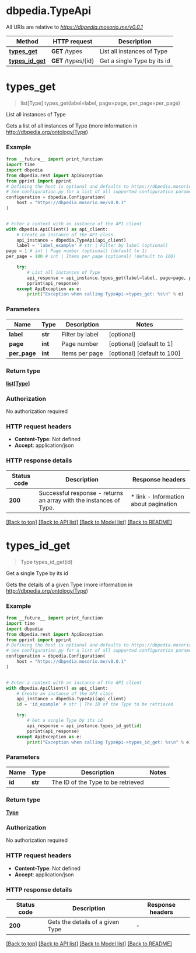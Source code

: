 # dbpedia.TypeApi

All URIs are relative to *https://dbpedia.mosorio.me/v0.0.1*

Method | HTTP request | Description
------------- | ------------- | -------------
[**types_get**](TypeApi.md#types_get) | **GET** /types | List all instances of Type
[**types_id_get**](TypeApi.md#types_id_get) | **GET** /types/{id} | Get a single Type by its id


# **types_get**
> list[Type] types_get(label=label, page=page, per_page=per_page)

List all instances of Type

Gets a list of all instances of Type (more information in http://dbpedia.org/ontology/Type)

### Example

```python
from __future__ import print_function
import time
import dbpedia
from dbpedia.rest import ApiException
from pprint import pprint
# Defining the host is optional and defaults to https://dbpedia.mosorio.me/v0.0.1
# See configuration.py for a list of all supported configuration parameters.
configuration = dbpedia.Configuration(
    host = "https://dbpedia.mosorio.me/v0.0.1"
)


# Enter a context with an instance of the API client
with dbpedia.ApiClient() as api_client:
    # Create an instance of the API class
    api_instance = dbpedia.TypeApi(api_client)
    label = 'label_example' # str | Filter by label (optional)
page = 1 # int | Page number (optional) (default to 1)
per_page = 100 # int | Items per page (optional) (default to 100)

    try:
        # List all instances of Type
        api_response = api_instance.types_get(label=label, page=page, per_page=per_page)
        pprint(api_response)
    except ApiException as e:
        print("Exception when calling TypeApi->types_get: %s\n" % e)
```

### Parameters

Name | Type | Description  | Notes
------------- | ------------- | ------------- | -------------
 **label** | **str**| Filter by label | [optional] 
 **page** | **int**| Page number | [optional] [default to 1]
 **per_page** | **int**| Items per page | [optional] [default to 100]

### Return type

[**list[Type]**](Type.md)

### Authorization

No authorization required

### HTTP request headers

 - **Content-Type**: Not defined
 - **Accept**: application/json

### HTTP response details
| Status code | Description | Response headers |
|-------------|-------------|------------------|
**200** | Successful response - returns an array with the instances of Type. |  * link - Information about pagination <br>  |

[[Back to top]](#) [[Back to API list]](../README.md#documentation-for-api-endpoints) [[Back to Model list]](../README.md#documentation-for-models) [[Back to README]](../README.md)

# **types_id_get**
> Type types_id_get(id)

Get a single Type by its id

Gets the details of a given Type (more information in http://dbpedia.org/ontology/Type)

### Example

```python
from __future__ import print_function
import time
import dbpedia
from dbpedia.rest import ApiException
from pprint import pprint
# Defining the host is optional and defaults to https://dbpedia.mosorio.me/v0.0.1
# See configuration.py for a list of all supported configuration parameters.
configuration = dbpedia.Configuration(
    host = "https://dbpedia.mosorio.me/v0.0.1"
)


# Enter a context with an instance of the API client
with dbpedia.ApiClient() as api_client:
    # Create an instance of the API class
    api_instance = dbpedia.TypeApi(api_client)
    id = 'id_example' # str | The ID of the Type to be retrieved

    try:
        # Get a single Type by its id
        api_response = api_instance.types_id_get(id)
        pprint(api_response)
    except ApiException as e:
        print("Exception when calling TypeApi->types_id_get: %s\n" % e)
```

### Parameters

Name | Type | Description  | Notes
------------- | ------------- | ------------- | -------------
 **id** | **str**| The ID of the Type to be retrieved | 

### Return type

[**Type**](Type.md)

### Authorization

No authorization required

### HTTP request headers

 - **Content-Type**: Not defined
 - **Accept**: application/json

### HTTP response details
| Status code | Description | Response headers |
|-------------|-------------|------------------|
**200** | Gets the details of a given Type |  -  |

[[Back to top]](#) [[Back to API list]](../README.md#documentation-for-api-endpoints) [[Back to Model list]](../README.md#documentation-for-models) [[Back to README]](../README.md)

